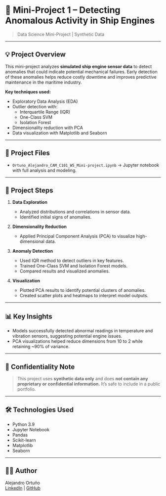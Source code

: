 # 🚢 Mini-Project 1 – Detecting Anomalous Activity in Ship Engines

> Data Science Mini-Project | Synthetic Data

---

## 💡 Project Overview

This mini-project analyzes **simulated ship engine sensor data** to detect anomalies that could indicate potential mechanical failures. Early detection of these anomalies helps reduce costly downtime and improves predictive maintenance in the maritime industry.

**Key techniques used:**
- Exploratory Data Analysis (EDA)
- Outlier detection with:
  - Interquartile Range (IQR)
  - One-Class SVM
  - Isolation Forest
- Dimensionality reduction with PCA
- Data visualization with Matplotlib and Seaborn

---

## 📂 Project Files

- `Ortuno_Alejandro_CAM_C101_W5_Mini-project.ipynb` → Jupyter notebook with full analysis and modeling.

---

## 🔎 Project Steps

1. **Data Exploration**
   - Analyzed distributions and correlations in sensor data.
   - Identified initial signs of anomalies.

2. **Dimensionality Reduction**
   - Applied Principal Component Analysis (PCA) to visualize high-dimensional data.

3. **Anomaly Detection**
   - Used IQR method to detect outliers in key features.
   - Trained One-Class SVM and Isolation Forest models.
   - Compared results and visualized anomalies.

4. **Visualization**
   - Plotted PCA results to identify potential clusters of anomalies.
   - Created scatter plots and heatmaps to interpret model outputs.

---

## 📊 Key Insights

- Models successfully detected abnormal readings in temperature and vibration sensors, suggesting potential engine issues.
- PCA visualizations helped reduce dimensions from 10 to 2 while retaining ~90% of variance.

---

## 🚫 Confidentiality Note

> This project uses **synthetic data only** and does **not contain any proprietary or confidential information.** It’s safe to include in a public portfolio.

---

## 🛠️ Technologies Used

- Python 3.9
- Jupyter Notebook
- Pandas
- Scikit-learn
- Matplotlib
- Seaborn

---

## 👨‍💻 Author

Alejandro Ortuño  
[LinkedIn](www.linkedin.com/in/alejandro-ortuño-garcía-1bb778171) | [GitHub](https://github.com/aleorgar)
